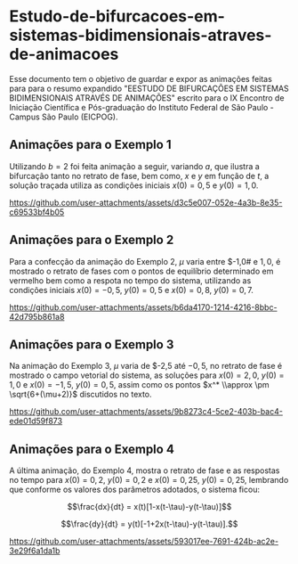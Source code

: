 # Estudo-de-bifurcacoes-em-sistemas-bidimensionais-atraves-de-animacoes

Esse documento tem o objetivo de guardar e expor as animações feitas para para o resumo expandido "EESTUDO DE BIFURCAÇÕES EM SISTEMAS BIDIMENSIONAIS ATRAVÉS DE ANIMAÇÕES" escrito para o  IX Encontro de Iniciação Científica e Pós-graduação do Instituto Federal de São Paulo - Campus São Paulo (EICPOG).

## Animações para o Exemplo 1

Utilizando $b=2$ foi feita animação a seguir, variando $a$, que ilustra a bifurcação tanto no retrato de fase, bem como, $x$ e $y$ em função de $t$, a solução traçada utiliza as condições iniciais $x(0)=0,5$ e $y(0)=1,0$.

https://github.com/user-attachments/assets/d3c5e007-052e-4a3b-8e35-c69533bf4b05

## Animações para o Exemplo 2

Para a confecção da animação do Exemplo 2, $\mu$ varia entre $-1,0# e $1,0$, é mostrado o retrato de fases com o pontos de equilíbrio determinado em vermelho bem como a respota no tempo do sistema, utilizando as condições iniciais $x(0)=-0,5$, $y(0)=0,5$ e $x(0)=0,8$, $y(0)=0,7$.

https://github.com/user-attachments/assets/b6da4170-1214-4216-8bbc-42d795b861a8

## Animações para o Exemplo 3

Na animação do Exemplo 3, $\mu$ varia de $-2,5 até $-0,5$, no retrato de fase é mostrado o campo vetorial do sistema, as soluções para $x(0)=2,0$, $y(0)=1,0$ e $x(0)=-1,5$, $y(0)=0,5$, assim como os pontos $x^* \\approx \pm \sqrt{6+(\mu+2)}$ discutidos no texto.

https://github.com/user-attachments/assets/9b8273c4-5ce2-403b-bac4-ede01d59f873

## Animações para o Exemplo 4

A última animação, do Exemplo 4, mostra o retrato de fase e as respostas no tempo para $x(0)=0,2$, $y(0)=0,2$ e $x(0)=0,25$, $y(0)=0,25$, lembrando que conforme os valores dos parâmetros adotados, o sistema ficou:
```math
\frac{dx}{dt} = x(t)[1-x(t-\tau)-y(t-\tau)]
```
```math
\frac{dy}{dt} = y(t)[-1+2x(t-\tau)-y(t-\tau)].
```

https://github.com/user-attachments/assets/593017ee-7691-424b-ac2e-3e29f6a1da1b

